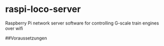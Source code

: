 # raspi-loco-server
Raspberry Pi network server software for controlling G-scale train engines over wifi

##Voraussetzungen
